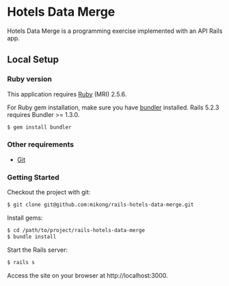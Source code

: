 # Hotels Data Merge

Hotels Data Merge is a programming exercise implemented with an API Rails app.

## Local Setup

### Ruby version

This application requires [Ruby][ruby] (MRI) 2.5.6.

For Ruby gem installation, make sure you have [bundler][bundler] installed.
Rails 5.2.3 requires Bundler >= 1.3.0.

```bash
$ gem install bundler
```

### Other requirements

* [Git][git]

### Getting Started

Checkout the project with git:

```bash
$ git clone git@github.com:mikong/rails-hotels-data-merge.git
```

Install gems:

```bash
$ cd /path/to/project/rails-hotels-data-merge
$ bundle install
```

Start the Rails server:

```bash
$ rails s
```

Access the site on your browser at http://localhost:3000.

[ruby]: https://www.ruby-lang.org/en/documentation/installation/
[bundler]: http://bundler.io
[git]: https://git-scm.com/
